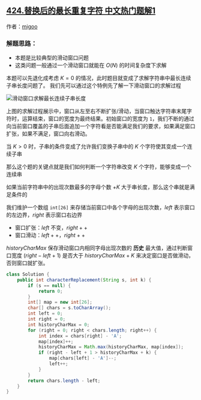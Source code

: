 ## [424.替换后的最长重复字符 中文热门题解1](https://leetcode.cn/problems/longest-repeating-character-replacement/solutions/100000/tong-guo-ci-ti-liao-jie-yi-xia-shi-yao-shi-hua-don)

作者：[migoo](https://leetcode.cn/u/migoo)
### 解题思路：
- 本题是比较典型的滑动窗口问题
- 这类问题一般通过一个滑动窗口就能在 $O(N)$ 的时间复杂度下求解

本题可以先退化成考虑 $K=0$ 的情况，此时题目就变成了求解字符串中最长连续子串长度问题了。
我们先可以通过这个特例先了解一下滑动窗口的求解过程

![滑动窗口求解最长连续子串长度](https://pic.leetcode-cn.com/578fc15b7b426eb61dcf1fd73bb87f1511d8733c474797dbb9188b706a219cc5.jpg)

上图的求解过程展示中，窗口从左至右不断扩张/滑动，当窗口触达字符串末尾字符时，运算结束，窗口的宽度为最终结果。初始窗口的宽度为 `1`，我们不断的通过向当前窗口覆盖的子串后面追加一个字符看是否能满足我们的要求，如果满足窗口扩张，如果不满足，窗口向右滑动。

当 $K>0$ 时，子串的条件变成了允许我们变换子串中的 $K$ 个字符使其变成一个连续子串

那么这个题的关键点就是我们如何判断一个字符串改变 $K$ 个字符，能够变成一个连续串

如果当前字符串中的出现次数最多的字母个数 $+K$ 大于串长度，那么这个串就是满足条件的

我们维护一个数组 `int[26]` 来存储当前窗口中各个字母的出现次数，$left$ 表示窗口的左边界，$right$ 表示窗口右边界

* 窗口扩张：$left$ 不变，$right++$
* 窗口滑动：$left++$，$right++$

$historyCharMax$ 保存滑动窗口内相同字母出现次数的 **历史** 最大值，通过判断窗口宽度 $(right - left + 1)$ 是否大于 $historyCharMax + K$ 来决定窗口是否做滑动，否则窗口就扩张。



```Java []
class Solution {
    public int characterReplacement(String s, int k) {
        if (s == null) {
            return 0;
        }
        int[] map = new int[26];
        char[] chars = s.toCharArray();
        int left = 0;
        int right = 0;
        int historyCharMax = 0;
        for (right = 0; right < chars.length; right++) {
            int index = chars[right] - 'A';
            map[index]++;
            historyCharMax = Math.max(historyCharMax, map[index]);
            if (right - left + 1 > historyCharMax + k) {
                map[chars[left] - 'A']--;
                left++;
            }
        }
        return chars.length - left;
    }
}
```




